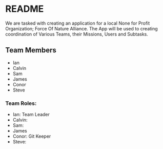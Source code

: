 # README

We are tasked with creating an application for a local None for Profit Organization; Force Of Nature Alliance. The App will be used to creating coordination of Various Teams, their Missions, Users and Subtasks.  

## Team Members
* Ian
* Calvin
* Sam
* James
* Conor
* Steve

### Team Roles:
* Ian: Team Leader
* Calvin:
* Sam:
* James
* Conor: Git Keeper
* Steve:
